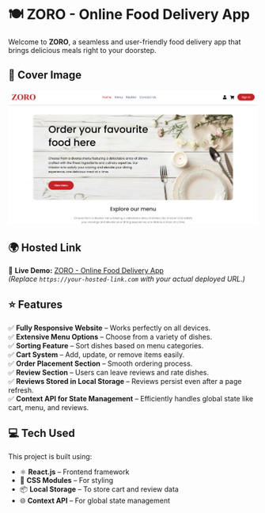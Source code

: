 # 🍽️ ZORO - Online Food Delivery App  

Welcome to **ZORO**, a seamless and user-friendly food delivery app that brings delicious meals right to your doorstep.  

## 📸 Cover Image  

![Cover Image](/src/assets/Screenshot%202025-03-20%20042718.png)  
  
## 🌍 Hosted Link  
🚀 **Live Demo:** [ZORO - Online Food Delivery App](https://your-hosted-link.com)  
*(Replace `https://your-hosted-link.com` with your actual deployed URL.)*  


## ⭐ Features  

✅ **Fully Responsive Website** – Works perfectly on all devices.  
✅ **Extensive Menu Options** – Choose from a variety of dishes.  
✅ **Sorting Feature** – Sort dishes based on menu categories.  
✅ **Cart System** – Add, update, or remove items easily.  
✅ **Order Placement Section** – Smooth ordering process.  
✅ **Review Section** – Users can leave reviews and rate dishes.  
✅ **Reviews Stored in Local Storage** – Reviews persist even after a page refresh.  
✅ **Context API for State Management** – Efficiently handles global state like cart, menu, and reviews.  

## 💻 Tech Used  
This project is built using:  

- ⚛️ **React.js** – Frontend framework  
- 🎨 **CSS Modules** – For styling  
- 📦 **Local Storage** – To store cart and review data  
- 🌐 **Context API** – For global state management  